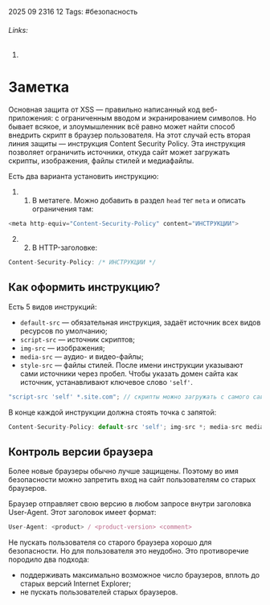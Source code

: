 2025 09 2316 12
Tags: #безопасность 
###### Links: 
1) 
# Заметка
Основная защита от XSS — правильно написанный код веб-приложения: с ограниченным вводом и экранированием символов. Но бывает всякое, и злоумышленник всё равно может найти способ внедрить скрипт в браузер пользователя. На этот случай есть вторая линия защиты — инструкция Content Security Policy.
Эта инструкция позволяет ограничить источники, откуда сайт может загружать скрипты, изображения, файлы стилей и медиафайлы.

Есть два варианта установить инструкцию:
1) 1. В метатеге. Можно добавить в раздел `head` тег `meta` и описать ограничения там:
```ts
<meta http-equiv="Content-Security-Policy" content="ИНСТРУКЦИИ">
```
2) 2. В HTTP-заголовке:
```ts
Content-Security-Policy: /* ИНСТРУКЦИИ */
```
## Как оформить инструкцию?

Есть 5 видов инструкций:

- `default-src` — обязательная инструкция, задаёт источник всех видов ресурсов по умолчанию;
- `script-src` — источник скриптов;
- `img-src` — изображения;
- `media-src` — аудио- и видео-файлы;
- `style-src` — файлы стилей.
После имени инструкции указывают сами источники через пробел. Чтобы указать домен сайта как источник, устанавливают ключевое слово `'self'`.
```ts
"script-src 'self' *.site.com"; // скрипты можно загружать с самого сайта, либо с поддоменов site.com, например, с https://example.site.com
```
В конце каждой инструкции должна стоять точка с запятой:
```ts
Content-Security-Policy: default-src 'self'; img-src *; media-src media1.com media2.com; script-src userscripts.example.com
```
## Контроль версии браузера
Более новые браузеры обычно лучше защищены. Поэтому во имя безопасности можно запретить вход на сайт пользователям со старых браузеров.

Браузер отправляет свою версию в любом запросе внутри заголовка User-Agent. Этот заголовок имеет формат:
```ts
User-Agent: <product> / <product-version> <comment>
```
Не пускать пользователя со старого браузера хорошо для безопасности. Но для пользователя это неудобно. Это противоречие породило два подхода:

- поддерживать максимально возможное число браузеров, вплоть до старых версий Internet Explorer;
- не пускать пользователей старых браузеров.
